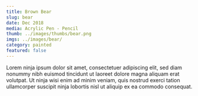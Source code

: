 ```yaml
---
title: Brown Bear
slug: bear
date: Dec 2018
media: Acrylic Pen - Pencil
thumb: ../images/thumbs/bear.png
imgs: ../images/bear/
category: painted
featured: false
---
```


Lorem ninja ipsum dolor sit amet, consectetuer adipiscing elit, sed diam nonummy nibh euismod tincidunt ut laoreet dolore magna aliquam erat volutpat. Ut ninja wisi enim ad minim veniam, quis nostrud exerci tation ullamcorper suscipit ninja lobortis nisl ut aliquip ex ea commodo consequat.